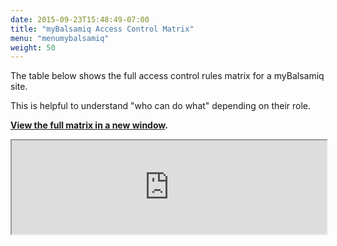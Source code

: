 ```yaml
---
date: 2015-09-23T15:48:49-07:00
title: "myBalsamiq Access Control Matrix"
menu: "menumybalsamiq"
weight: 50
---
```


The table below shows the full access control rules matrix for a myBalsamiq site.

This is helpful to understand "who can do what" depending on their role.

**[View the full matrix in a new window](https://docs.google.com/spreadsheets/d/1icLv0Xtay_ghq0pjuCLi1du8EbKFCPxi4bq1ugNIJQo/pubhtml?gid=1&single=true).**

<div style="height:500px"><iframe src="https://docs.google.com/spreadsheets/d/1icLv0Xtay_ghq0pjuCLi1du8EbKFCPxi4bq1ugNIJQo/pubhtml?gid=1&amp;single=true&amp;widget=true&amp;headers=false" width="100%"></iframe></div>
